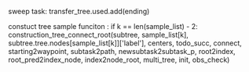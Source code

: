 sweep task: transfer_tree.used.add(ending)

constuct tree sample funciton :         if k == len(sample_list) - 2:
            construction_tree_connect_root(subtree, sample_list[k],
                                                   subtree.tree.nodes[sample_list[k]]['label'],
                                                   centers, todo_succ, connect,
                                                   starting2waypoint, subtask2path, newsubtask2subtask_p, root2index,
                                                   root_pred2index_node, index2node_root, multi_tree, init, obs_check)
